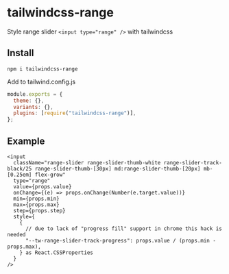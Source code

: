 # tailwindcss-range

Style range slider `<input type="range" />` with tailwindcss

## Install

```shell
npm i tailwindcss-range
```

Add to tailwind.config.js

```js
module.exports = {
  theme: {},
  variants: {},
  plugins: [require("tailwindcss-range")],
};
```

## Example

```tsx
<input
  className="range-slider range-slider-thumb-white range-slider-track-black/25 range-slider-thumb-[30px] md:range-slider-thumb-[20px] mb-[0.25em] flex-grow"
  type="range"
  value={props.value}
  onChange={(e) => props.onChange(Number(e.target.value))}
  min={props.min}
  max={props.max}
  step={props.step}
  style={
    {
      // due to lack of "progress fill" support in chrome this hack is needed
      "--tw-range-slider-track-progress": props.value / (props.min - props.max),
    } as React.CSSProperties
  }
/>
```
